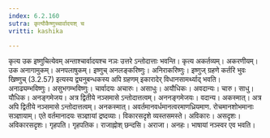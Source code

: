 ```yaml
---
index: 6.2.160
sutra: कृत्यौकैष्णुच्चार्वादयश् च
vritti: kashika

---
```

कृत्य उक इष्णुचित्येवम् अन्ताश्चार्वादयश्च नञः उत्तरे ऽन्तोदात्ताः भवन्ति। कृत्य अकर्तव्यम्। अकरणीयम्। उक अनागामुकम्। अनपलाषुकम्। इष्णुच् अनलङ्करिष्णुः। अनिराकरिष्णुः। इष्णुज् ग्रहणे कर्तरि भुवः खिष्णुच् (3.2.57) इत्यस्य द्व्यनुबन्धकस्य अपि ग्रहणम् इकारादेर् विधानसामर्थ्याद् भवति। अनाढ्यम्भविष्णुः। असुभगम्भविष्णुः। चार्वादयः अचारुः। असाधुः। अयौधिकः। अवदान्यः। चारु। साधु। यौधिक। अनङ्गमेजय। अत्र द्वितीये नञ्समासे ऽन्तोदात्तत्वम्। अननङ्गमेजयः। वदान्य। अकस्मात्। अत्र अपि द्वितीये नञ्समासे ऽन्तोदात्तत्वम्। अनकस्मात्। अवर्तमानवर्धमानत्वरमाणध्रियमाण. रोचमानशोभमानाः सञ्ज्ञायाम्। एते वर्तमानादयः सञ्ज्ञायां द्रष्दव्याः। विकारसदृशे व्यस्तसमस्ते। अविकारः। असदृशः। अविकारसदृशः। गृहपति। गृहपतिक। राजाह्नोश् छन्दसि। अराजा। अनहः। भाषायां नञ्स्वर एव भवति।